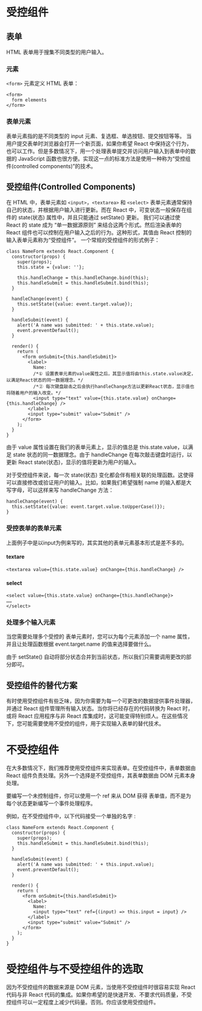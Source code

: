 # 受控组件

## 表单

HTML 表单用于搜集不同类型的用户输入。

### <form> 元素
`<form>` 元素定义 HTML 表单：

```
<form>
  form elements
</form>
```
### 表单元素

表单元素指的是不同类型的 input 元素、复选框、单选按钮、提交按钮等等。
当用户提交表单时浏览器会打开一个新页面，如果你希望 React 中保持这个行为，也可以工作。但是多数情况下，用一个处理表单提交并访问用户输入到表单中的数据的 JavaScript 函数也很方便。实现这一点的标准方法是使用一种称为“受控组件(controlled components)”的技术。

## 受控组件(Controlled Components)

在 HTML 中，表单元素如 `<input>`，`<textarea>` 和 `<select>` 表单元素通常保持自己的状态，并根据用户输入进行更新。而在 React 中，可变状态一般保存在组件的 state(状态) 属性中，并且只能通过 setState() 更新。
我们可以通过使 React 的 state 成为 “单一数据源原则” 来结合这两个形式。然后渲染表单的 React 组件也可以控制在用户输入之后的行为。这种形式，其值由 React 控制的输入表单元素称为“受控组件”。
一个常规的受控组件的形式例子：


```
class NameForm extends React.Component {
  constructor(props) {
    super(props);
    this.state = {value: ''};

    this.handleChange = this.handleChange.bind(this);
    this.handleSubmit = this.handleSubmit.bind(this);
  }

  handleChange(event) {
    this.setState({value: event.target.value});
  }

  handleSubmit(event) {
    alert('A name was submitted: ' + this.state.value);
    event.preventDefault();
  }

  render() {
    return (
      <form onSubmit={this.handleSubmit}>
        <label>
          Name:
          /*① 设置表单元素的value属性之后，其显示值将由this.state.value决定，以满足React状态的同一数据理念。*/
          /*② 每次键盘敲击之后会执行handleChange方法以更新React状态，显示值也将随着用户的输入改变。*/
          <input type="text" value={this.state.value} onChange={this.handleChange} />
        </label>
        <input type="submit" value="Submit" />
      </form>
    );
  }
}
```

由于 value 属性设置在我们的表单元素上，显示的值总是 this.state.value，以满足 state 状态的同一数据理念。由于 handleChange 在每次敲击键盘时运行，以更新 React state(状态)，显示的值将更新为用户的输入。

对于受控组件来说，每一次 state(状态) 变化都会伴有相关联的处理函数。这使得可以直接修改或验证用户的输入。比如，如果我们希望强制 name 的输入都是大写字母，可以这样来写 handleChange 方法：

```
handleChange(event) {
  this.setState({value: event.target.value.toUpperCase()});
}
```

### 受控表单的表单元素

上面例子中是以input为例来写的，其实其他的表单元素基本形式是差不多的。

#### textare

```
<textarea value={this.state.value} onChange={this.handleChange} />
```

#### select 

```
<select value={this.state.value} onChange={this.handleChange}>
……
</select>
```

### 处理多个输入元素

当您需要处理多个受控的 表单元素时，您可以为每个元素添加一个 name 属性，并且让处理函数根据 event.target.name 的值来选择要做什么。

由于 setState() 自动将部分状态合并到当前状态，所以我们只需要调用更改的部分即可。

## 受控组件的替代方案

有时使用受控组件有些乏味，因为你需要为每一个可更改的数据提供事件处理器，并通过 React 组件管理所有输入状态。当你将已经存在的代码转换为 React 时，或将 React 应用程序与非 React 库集成时，这可能变得特别烦人。在这些情况下，您可能需要使用不受控的组件，用于实现输入表单的替代技术。

# 不受控组件

在大多数情况下，我们推荐使用受控组件来实现表单。在受控组件中，表单数据由 React 组件负责处理。另外一个选择是不受控组件，其表单数据由 DOM 元素本身处理。

要编写一个未控制组件，你可以使用一个 ref 来从 DOM 获得 表单值，而不是为每个状态更新编写一个事件处理程序。

例如，在不受控组件中，以下代码接受一个单独的名字 :

```
class NameForm extends React.Component {
  constructor(props) {
    super(props);
    this.handleSubmit = this.handleSubmit.bind(this);
  }

  handleSubmit(event) {
    alert('A name was submitted: ' + this.input.value);
    event.preventDefault();
  }

  render() {
    return (
      <form onSubmit={this.handleSubmit}>
        <label>
          Name:
          <input type="text" ref={(input) => this.input = input} />
        </label>
        <input type="submit" value="Submit" />
      </form>
    );
  }
}
```

# 受控组件与不受控组件的选取

因为不受控组件的数据来源是 DOM 元素，当使用不受控组件时很容易实现 React 代码与非 React 代码的集成。如果你希望的是快速开发、不要求代码质量，不受控组件可以一定程度上减少代码量。否则。你应该使用受控组件。
